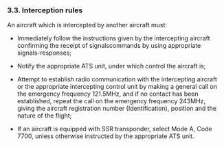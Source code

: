 ### **3.3. Interception rules**

An aircraft which is intercepted by another aircraft must: 

- Immediately follow the instructions given by the intercepting aircraft confirming the receipt of signalscommands by using appropriate signals-responses; 

- Notify the appropriate ATS unit, under which control the aircraft is;

- Attempt to establish radio communication with the intercepting aircraft or the appropriate intercepting control unit by making a general call on the emergency frequency 121.5MHz, and if no contact has been established, repeat the call on the emergency frequency 243MHz, giving the aircraft registration number (Identification), position and the nature of the flight; 

- If an aircraft is equipped with SSR transponder, select Mode A, Code 7700, unless otherwise instructed by the appropriate ATS unit.



